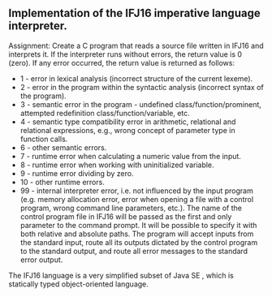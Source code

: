 Implementation of the IFJ16 imperative language interpreter.
--------
Assignment:
Create a C program that reads a source file written in IFJ16 and
interprets it. If the interpreter runs without errors, the return value is
0 (zero). If any error occurred, the return value is returned as follows:
- 1 - error in lexical analysis (incorrect structure of the current lexeme).
- 2 - error in the program within the syntactic analysis (incorrect syntax of the program).
- 3 - semantic error in the program - undefined class/function/prominent, attempted redefinition
class/function/variable, etc.
- 4 - semantic type compatibility error in arithmetic, relational and relational
expressions, e.g., wrong concept of parameter type in function calls.
- 6 - other semantic errors.
- 7 - runtime error when calculating a numeric value from the input.
- 8 - runtime error when working with uninitialized variable.
- 9 - runtime error dividing by zero.
- 10 - other runtime errors.
- 99 - internal interpreter error, i.e. not influenced by the input program (e.g. memory allocation error, error when opening a file with a control program, wrong command line parameters, etc.).
The name of the control program file in IFJ16 will be passed as the first and only parameter to the command prompt. It will be possible to specify it with both relative and absolute paths. The program will accept inputs from the standard input, route all its outputs dictated by the control program to the standard output, and route all error messages to the standard error output.

The IFJ16 language is a very simplified subset of Java SE , which is statically typed object-oriented language.
